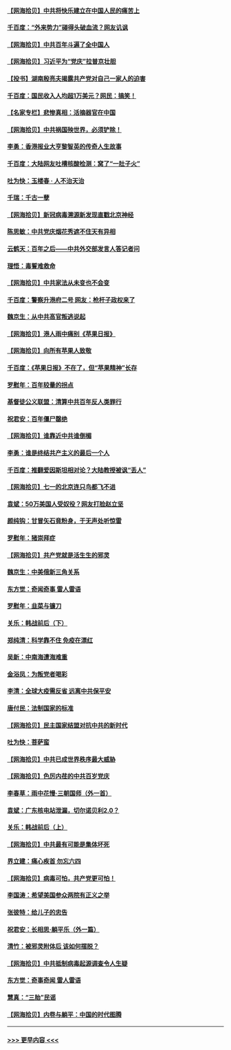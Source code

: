 #### [【网海拾贝】中共将快乐建立在中国人民的痛苦上](../pages/nsc993/n13064939.md?t=07040852) 
#### [千百度：“外来势力”碰得头破血流？网友讥讽](../pages/nsc993/n13064878.md?t=07040852) 
#### [【网海拾贝】中共百年斗遍了全中国人](../pages/nsc993/n13060020.md?t=07040852) 
#### [【网海拾贝】习近平为“党庆”拉普京壮胆](../pages/nsc993/n13057781.md?t=07040852) 
#### [【投书】湖南殷亮夫揭露共产党对自己一家人的迫害](../pages/nsc993/n13057744.md?t=07040852) 
#### [千百度：国民收入人均超1万美元？网民：搞笑！](../pages/nsc993/n13057692.md?t=07040852) 
#### [【名家专栏】悲惨真相：活摘器官在中国](../pages/nsc993/n13056611.md?t=07040852) 
#### [【网海拾贝】中共祸国殃世界，必须铲除！](../pages/nsc993/n13056011.md?t=07040852) 
#### [李勇：香港报业大亨黎智英的传奇人生故事](../pages/nsc993/n13055258.md?t=07040852) 
#### [千百度：大陆网友吐槽核酸检测：窝了“一肚子火”](../pages/nsc993/n13055194.md?t=07040852) 
#### [吐为快：玉楼春 · 人不治天治](../pages/nsc993/n13054028.md?t=07040852) 
#### [千瑞：千古一孽](../pages/nsc993/n13054016.md?t=07040852) 
#### [【网海拾贝】新冠病毒溯源新发现直戳北京神经](../pages/nsc993/n13052425.md?t=07040852) 
#### [陈思敏：中共党庆烟花秀遮不住天有异相](../pages/nsc993/n13052020.md?t=07040852) 
#### [云鹤天：百年之后——中共外交部发言人答记者问](../pages/nsc993/n13051604.md?t=07040852) 
#### [理悟：毒誓难救命](../pages/nsc993/n13051601.md?t=07040852) 
#### [【网海拾贝】中共家法从未变也不会变](../pages/nsc993/n13050366.md?t=07040852) 
#### [千百度：警察升港府二号 网友：枪杆子政权来了](../pages/nsc993/n13050261.md?t=07040852) 
#### [魏京生：从中共高官叛逃说起](../pages/nsc993/n13048997.md?t=07040852) 
#### [【网海拾贝】港人雨中痛别《苹果日报》](../pages/nsc993/n13048941.md?t=07040852) 
#### [【网海拾贝】向所有苹果人致敬](../pages/nsc993/n13046795.md?t=07040852) 
#### [千百度：《苹果日报》不在了，但“苹果精神”长存](../pages/nsc993/n13046703.md?t=07040852) 
#### [罗慰年：百年较量的拐点](../pages/nsc993/n13046542.md?t=07040852) 
#### [基督徒公义联盟：清算中共百年反人类罪行](../pages/nsc993/n13046499.md?t=07040852) 
#### [祝君安：百年僵尸罄绝](../pages/nsc993/n13045595.md?t=07040852) 
#### [【网海拾贝】谁靠近中共谁倒楣](../pages/nsc993/n13044667.md?t=07040852) 
#### [李勇：谁是终结共产主义的最后一个人](../pages/nsc993/n13044397.md?t=07040852) 
#### [千百度：推翻爱因斯坦相对论？大陆教授被讽“丢人”](../pages/nsc993/n13043908.md?t=07040852) 
#### [【网海拾贝】七一的北京连只鸟都飞不进](../pages/nsc993/n13041377.md?t=07040852) 
#### [袁斌：50万美国人受奴役？网友打脸赵立坚](../pages/nsc993/n13041330.md?t=07040852) 
#### [颜纯钩：甘冒矢石竟粉身，于无声处听惊雷](../pages/nsc993/n13041140.md?t=07040852) 
#### [罗慰年：猪崇拜症](../pages/nsc993/n13041071.md?t=07040852) 
#### [【网海拾贝】共产党就是活生生的邪灵](../pages/nsc993/n13036627.md?t=07040852) 
#### [魏京生：中美俄新三角关系](../pages/nsc993/n13035986.md?t=07040852) 
#### [东方觉：奇闻奇事 雷人雷语](../pages/nsc993/n13035878.md?t=07040852) 
#### [罗慰年：韭菜与镰刀](../pages/nsc993/n13034374.md?t=07040852) 
#### [关乐：韩战前后（下）](../pages/nsc993/n13034113.md?t=07040852) 
#### [郑纯清：科学靠不住 免疫在漂红](../pages/nsc993/n13034093.md?t=07040852) 
#### [吴新：中南海遭海难重](../pages/nsc993/n13034084.md?t=07040852) 
#### [金浴凤：为叛党者喝彩](../pages/nsc993/n13034058.md?t=07040852) 
#### [李清：全球大疫需反省 远离中共保平安](../pages/nsc993/n13033784.md?t=07040852) 
#### [唐付民：法制国家的标准](../pages/nsc993/n13032944.md?t=07040852) 
#### [【网海拾贝】民主国家结盟对抗中共的新时代](../pages/nsc993/n13031717.md?t=07040852) 
#### [吐为快：菩萨蛮](../pages/nsc993/n13030033.md?t=07040852) 
#### [【网海拾贝】中共已成世界秩序最大威胁](../pages/nsc993/n13028138.md?t=07040852) 
#### [【网海拾贝】色厉内荏的中共百岁党庆](../pages/nsc993/n13025582.md?t=07040852) 
#### [李春草：雨中花慢‧三朝国师（外一首）](../pages/nsc993/n13025567.md?t=07040852) 
#### [袁斌：广东核电站泄漏，切尔诺贝利2.0？](../pages/nsc993/n13025475.md?t=07040852) 
#### [关乐：韩战前后（上）](../pages/nsc993/n13025387.md?t=07040852) 
#### [【网海拾贝】中共最有可能是集体坏死](../pages/nsc993/n13023101.md?t=07040852) 
#### [界立建：痛心疾首 勿忘六四](../pages/nsc993/n13022339.md?t=07040852) 
#### [【网海拾贝】病毒可怕，共产党更可怕！](../pages/nsc993/n13020728.md?t=07040852) 
#### [李国涛：希望美国参众两院有正义之举](../pages/nsc993/n13020674.md?t=07040852) 
#### [张彼特：给儿子的忠告](../pages/nsc993/n13018934.md?t=07040852) 
#### [祝君安：长相思‧躺平乐（外一篇）](../pages/nsc993/n13018923.md?t=07040852) 
#### [清竹：被邪灵附体后 该如何摆脱？](../pages/nsc993/n13018877.md?t=07040852) 
#### [【网海拾贝】中共抵制病毒起源调查令人生疑](../pages/nsc993/n13017785.md?t=07040852) 
#### [东方觉：奇事奇闻 雷人雷语](../pages/nsc993/n13017577.md?t=07040852) 
#### [慧真：“三胎”民谣](../pages/nsc993/n13017394.md?t=07040852) 
#### [【网海拾贝】内卷与躺平：中国的时代图腾](../pages/nsc993/n13016128.md?t=07040852) 

----
#### [ >>> 更早内容 <<< ](../indexes/nsc993-earlier.md)
